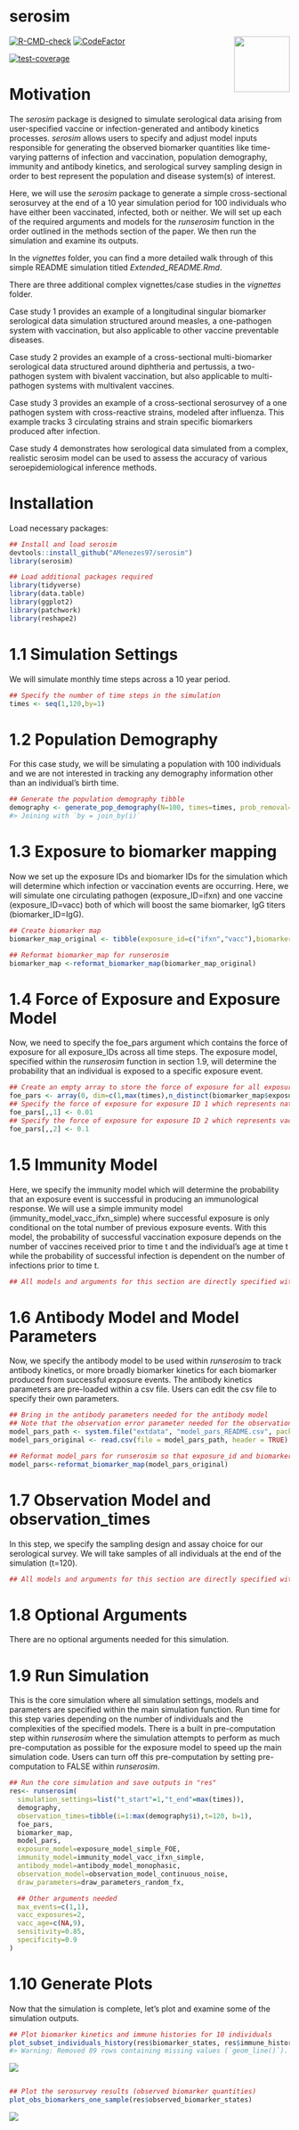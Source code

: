serosim
================

<img src='man/figures/logo.png' align="right" height="100" />

<!-- badges: start -->
[![R-CMD-check](https://github.com/AMenezes97/serosim/actions/workflows/check-standard.yaml/badge.svg)](https://github.com/AMenezes97/serosim/actions/workflows/check-standard.yaml)
[![CodeFactor](https://www.codefactor.io/repository/github/amenezes97/serosim/badge)](https://www.codefactor.io/repository/github/amenezes97/serosim)
<!-- badges: end -->
[![test-coverage](https://github.com/AMenezes97/serosim/actions/workflows/test-coverage.yaml/badge.svg)](https://github.com/AMenezes97/serosim/actions/workflows/test-coverage.yaml)

# Motivation

The *serosim* package is designed to simulate serological data arising
from user-specified vaccine or infection-generated and antibody kinetics
processes. *serosim* allows users to specify and adjust model inputs
responsible for generating the observed biomarker quantities like
time-varying patterns of infection and vaccination, population
demography, immunity and antibody kinetics, and serological survey
sampling design in order to best represent the population and disease
system(s) of interest.

Here, we will use the *serosim* package to generate a simple
cross-sectional serosurvey at the end of a 10 year simulation period for
100 individuals who have either been vaccinated, infected, both or
neither. We will set up each of the required arguments and models for
the *runserosim* function in the order outlined in the methods section
of the paper. We then run the simulation and examine its outputs.

In the *vignettes* folder, you can find a more detailed walk through of
this simple README simulation titled *Extended_README.Rmd*.

There are three additional complex vignettes/case studies in the
*vignettes* folder.

Case study 1 provides an example of a longitudinal singular biomarker
serological data simulation structured around measles, a one-pathogen
system with vaccination, but also applicable to other vaccine
preventable diseases.

Case study 2 provides an example of a cross-sectional multi-biomarker
serological data structured around diphtheria and pertussis, a
two-pathogen system with bivalent vaccination, but also applicable to
multi-pathogen systems with multivalent vaccines.

Case study 3 provides an example of a cross-sectional serosurvey of a
one pathogen system with cross-reactive strains, modeled after
influenza. This example tracks 3 circulating strains and strain specific
biomarkers produced after infection.

Case study 4 demonstrates how serological data simulated from a complex,
realistic serosim model can be used to assess the accuracy of various
seroepidemiological inference methods.

# Installation

Load necessary packages:

``` r
## Install and load serosim 
devtools::install_github("AMenezes97/serosim")
library(serosim)

## Load additional packages required 
library(tidyverse)
library(data.table)
library(ggplot2)
library(patchwork)
library(reshape2)
```

# 1.1 Simulation Settings

We will simulate monthly time steps across a 10 year period.

``` r
## Specify the number of time steps in the simulation
times <- seq(1,120,by=1) 
```

# 1.2 Population Demography

For this case study, we will be simulating a population with 100
individuals and we are not interested in tracking any demography
information other than an individual’s birth time.

``` r
## Generate the population demography tibble
demography <- generate_pop_demography(N=100, times=times, prob_removal=0)
#> Joining with `by = join_by(i)`
```

# 1.3 Exposure to biomarker mapping

Now we set up the exposure IDs and biomarker IDs for the simulation
which will determine which infection or vaccination events are
occurring. Here, we will simulate one circulating pathogen
(exposure_ID=ifxn) and one vaccine (exposure_ID=vacc) both of which will
boost the same biomarker, IgG titers (biomarker_ID=IgG).

``` r
## Create biomarker map
biomarker_map_original <- tibble(exposure_id=c("ifxn","vacc"),biomarker_id=c("IgG","IgG"))

## Reformat biomarker_map for runserosim
biomarker_map <-reformat_biomarker_map(biomarker_map_original)
```

# 1.4 Force of Exposure and Exposure Model

Now, we need to specify the foe_pars argument which contains the force
of exposure for all exposure_IDs across all time steps. The exposure
model, specified within the *runserosim* function in section 1.9, will
determine the probability that an individual is exposed to a specific
exposure event.

``` r
## Create an empty array to store the force of exposure for all exposure types
foe_pars <- array(0, dim=c(1,max(times),n_distinct(biomarker_map$exposure_id)))
## Specify the force of exposure for exposure ID 1 which represents natural infection
foe_pars[,,1] <- 0.01
## Specify the force of exposure for exposure ID 2 which represents vaccination
foe_pars[,,2] <- 0.1
```

# 1.5 Immunity Model

Here, we specify the immunity model which will determine the probability
that an exposure event is successful in producing an immunological
response. We will use a simple immunity model
(immunity_model_vacc_ifxn_simple) where successful exposure is only
conditional on the total number of previous exposure events. With this
model, the probability of successful vaccination exposure depends on the
number of vaccines received prior to time t and the individual’s age at
time t while the probability of successful infection is dependent on the
number of infections prior to time t.

``` r
## All models and arguments for this section are directly specified within the runserosim function belwo in section 1.9
```

# 1.6 Antibody Model and Model Parameters

Now, we specify the antibody model to be used within *runserosim* to
track antibody kinetics, or more broadly biomarker kinetics for each
biomarker produced from successful exposure events. The antibody
kinetics parameters are pre-loaded within a csv file. Users can edit the
csv file to specify their own parameters.

``` r
## Bring in the antibody parameters needed for the antibody model
## Note that the observation error parameter needed for the observation model (Section 1.7) is defined here too.
model_pars_path <- system.file("extdata", "model_pars_README.csv", package = "serosim")
model_pars_original <- read.csv(file = model_pars_path, header = TRUE)

## Reformat model_pars for runserosim so that exposure_id and biomarker_id are numeric and match the exposure to biomarker map
model_pars<-reformat_biomarker_map(model_pars_original)
```

# 1.7 Observation Model and observation_times

In this step, we specify the sampling design and assay choice for our
serological survey. We will take samples of all individuals at the end
of the simulation (t=120).

``` r
## All models and arguments for this section are directly specified within the runserosim function belwo in section 1.9
```

# 1.8 Optional Arguments

There are no optional arguments needed for this simulation.

# 1.9 Run Simulation

This is the core simulation where all simulation settings, models and
parameters are specified within the main simulation function. Run time
for this step varies depending on the number of individuals and the
complexities of the specified models. There is a built in
pre-computation step within *runserosim* where the simulation attempts
to perform as much pre-computation as possible for the exposure model to
speed up the main simulation code. Users can turn off this
pre-computation by setting pre-computation to FALSE within *runserosim*.

``` r
## Run the core simulation and save outputs in "res"
res<- runserosim(
  simulation_settings=list("t_start"=1,"t_end"=max(times)),
  demography,
  observation_times=tibble(i=1:max(demography$i),t=120, b=1),
  foe_pars,
  biomarker_map,
  model_pars,
  exposure_model=exposure_model_simple_FOE,
  immunity_model=immunity_model_vacc_ifxn_simple,
  antibody_model=antibody_model_monophasic,
  observation_model=observation_model_continuous_noise,
  draw_parameters=draw_parameters_random_fx,

  ## Other arguments needed
  max_events=c(1,1),
  vacc_exposures=2,
  vacc_age=c(NA,9),
  sensitivity=0.85,
  specificity=0.9
)
```

# 1.10 Generate Plots

Now that the simulation is complete, let’s plot and examine some of the
simulation outputs.

``` r
## Plot biomarker kinetics and immune histories for 10 individuals 
plot_subset_individuals_history(res$biomarker_states, res$immune_histories_long, subset=10, demography)
#> Warning: Removed 89 rows containing missing values (`geom_line()`).
```

![](README_files/figure-gfm/unnamed-chunk-11-1.png)<!-- -->

``` r

## Plot the serosurvey results (observed biomarker quantities)
plot_obs_biomarkers_one_sample(res$observed_biomarker_states)
```

![](README_files/figure-gfm/unnamed-chunk-11-2.png)<!-- -->

